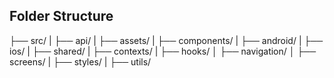 ## Folder Structure

├── src/
|   ├── api/
|   ├── assets/
|   ├── components/
|       ├── android/
|       ├── ios/
|       ├── shared/
|   ├── contexts/
|   ├── hooks/
│   ├── navigation/
│   ├── screens/
|   ├── styles/
|   ├── utils/
